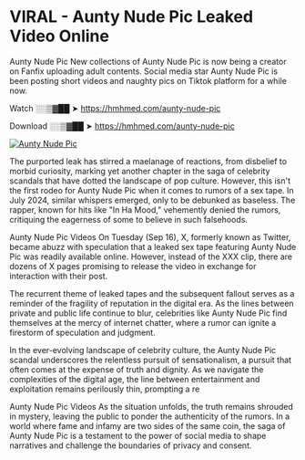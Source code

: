 # VIRAL - Aunty Nude Pic Leaked Video Online

Aunty Nude Pic New collections of Aunty Nude Pic is now being a creator on Fanfix uploading adult contents. Social media star Aunty Nude Pic is been posting short videos and naughty pics on Tiktok platform for a while now.

Watch ░░▒▓██ ➤ https://hmhmed.com/aunty-nude-pic

Download ░░▒▓██ ➤ https://hmhmed.com/aunty-nude-pic

[![Aunty Nude Pic](https://i.imgur.com/dJHk4Zq.gif)](https://hmhmed.com/aunty-nude-pic)

The purported leak has stirred a maelanage of reactions, from disbelief to morbid curiosity, marking yet another chapter in the saga of celebrity scandals that have dotted the landscape of pop culture. However, this isn't the first rodeo for Aunty Nude Pic when it comes to rumors of a sex tape. In July 2024, similar whispers emerged, only to be debunked as baseless. The rapper, known for hits like "In Ha Mood," vehemently denied the rumors, critiquing the eagerness of some to believe in such falsehoods.

Aunty Nude Pic Videos
On Tuesday (Sep 16), X, formerly known as Twitter, became abuzz with speculation that a leaked sex tape featuring Aunty Nude Pic was readily available online. However, instead of the XXX clip, there are dozens of X pages promising to release the video in exchange for interaction with their post.

The recurrent theme of leaked tapes and the subsequent fallout serves as a reminder of the fragility of reputation in the digital era. As the lines between private and public life continue to blur, celebrities like Aunty Nude Pic find themselves at the mercy of internet chatter, where a rumor can ignite a firestorm of speculation and judgment.

In the ever-evolving landscape of celebrity culture, the Aunty Nude Pic scandal underscores the relentless pursuit of sensationalism, a pursuit that often comes at the expense of truth and dignity. As we navigate the complexities of the digital age, the line between entertainment and exploitation remains perilously thin, prompting a re

Aunty Nude Pic Videos
As the situation unfolds, the truth remains shrouded in mystery, leaving the public to ponder the authenticity of the rumors. In a world where fame and infamy are two sides of the same coin, the saga of Aunty Nude Pic is a testament to the power of social media to shape narratives and challenge the boundaries of privacy and consent.